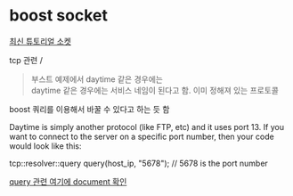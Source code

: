 # boost socket

[최신 튜토리얼 소켓](https://www.boost.org/doc/libs/1_81_0/doc/html/boost_asio/tutorial.html)

tcp 관련 / 







> 부스트 예제에서 daytime 같은 경우에는    
> daytime 같은 경우에는 서비스 네임이 된다고 함. 이미 정해져 있는 프로토콜

boost 쿼리를 이용해서 바꿀 수 있다고 하는 듯 함


Daytime is simply another protocol (like FTP, etc) and it uses port 13. If you want to connect to the server on a specific port number, then your code would look like this:

tcp::resolver::query query(host_ip, "5678"); // 5678 is the port number

 [query 관련 여기에 document 확인](https://www.boost.org/doc/libs/1_48_0/doc/html/boost_asio/reference/ip__basic_resolver_query/basic_resolver_query/overload3.html)

